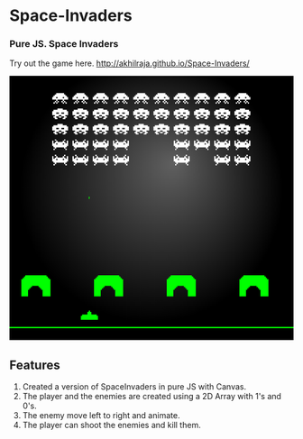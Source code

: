 # Space-Invaders
### Pure JS. Space Invaders
Try out the game here.
http://akhilraja.github.io/Space-Invaders/


![Alt text](Screenshots/2.png?raw=true "Optional Title")

## Features

1. Created a version of SpaceInvaders in pure JS with Canvas.
2. The player and the enemies are created using a 2D Array with 1's and 0's. 
3. The enemy move left to right and animate.
4. The player can shoot the enemies and kill them.





